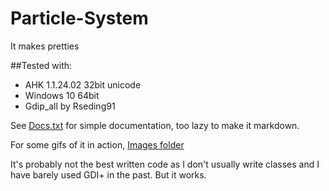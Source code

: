 # Particle-System
It makes pretties

##Tested with:
* AHK 1.1.24.02 32bit unicode
* Windows 10 64bit
* Gdip_all by Rseding91

See [Docs.txt](https://github.com/acorns/Particle-System/blob/master/Docs.txt) for simple documentation, too lazy to make it markdown.

For some gifs of it in action, [Images folder](https://github.com/acorns/Particle-System/tree/master/Images)

It's probably not the best written code as I don't usually write classes and I have barely used GDI+ in the past. But it works.
